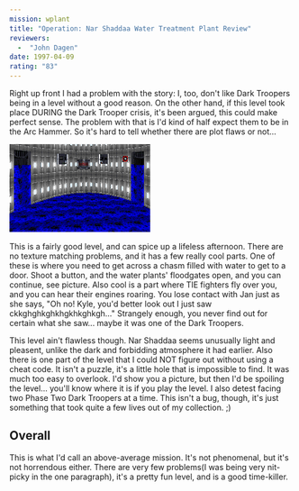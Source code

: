 ```yaml
---
mission: wplant
title: "Operation: Nar Shaddaa Water Treatment Plant Review"
reviewers: 
  -  "John Dagen"
date: 1997-04-09
rating: "83"
---
```


Right up front I had a problem with the story: I, too, don't like Dark Troopers being in a level without a good reason. On the other hand, if this level took place DURING the Dark Trooper crisis, it's been argued, this could make perfect sense. The problem with that is I'd kind of half expect them to be in the Arc Hammer. So it's hard to tell whether there are plot flaws or not...

![Water Treatment Plant screenshot](./wplant.png "One of the more interesting parts of the level is here in this large water tank.")

This is a fairly good level, and can spice up a lifeless afternoon. There are no texture matching problems, and it has a few really cool parts. One of these is where you need to get across a chasm filled with water to get to a door. Shoot a button, and the water plants' floodgates open, and you can continue, see picture. Also cool is a part where TIE fighters fly over you, and you can hear their engines roaring. You lose contact with Jan just as she says, "Oh no! Kyle, you'd better look out I just saw ckkghghkghkhgkhkghkgh..." Strangely enough, you never find out for certain what she saw... maybe it was one of the Dark Troopers.

This level ain't flawless though. Nar Shaddaa seems unusually light and pleasent, unlike the dark and forbidding atmosphere it had earlier. Also there is one part of the level that I could NOT figure out without using a cheat code. It isn't a puzzle, it's a little hole that is impossible to find. It was much too easy to overlook. I'd show you a picture, but then I'd be spoiling the level... you'll know where it is if you play the level. I also detest facing two Phase Two Dark Troopers at a time. This isn't a bug, though, it's just something that took quite a few lives out of my collection. ;)

## Overall

This is what I'd call an above-average mission. It's not phenomenal, but it's not horrendous either. There are very few problems(I was being very nit-picky in the one paragraph), it's a pretty fun level, and is a good time-killer.
